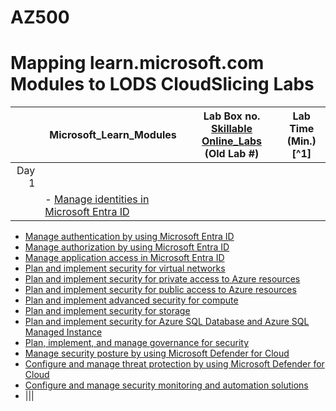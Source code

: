 # AZ500
# Mapping learn.microsoft.com Modules to LODS CloudSlicing Labs


| |Microsoft_Learn_Modules | Lab Box no.  [Skillable Online_Labs](https://ddls.learnondemand.net/)   (Old Lab \#)  |Lab Time (Min.)[^1] |
|---:|---|---|---|
|Day 1|
||- [Manage identities in Microsoft Entra ID](https://learn.microsoft.com/en-gb/training/modules/manage-identities-microsoft-entra-id/) <BR>
- [Manage authentication by using Microsoft Entra ID](https://learn.microsoft.com/en-gb/training/modules/manage-authentication-microsoft-entra-id/) <BR>
- [Manage authorization by using Microsoft Entra ID](https://learn.microsoft.com/en-gb/training/modules/manage-authorization-microsoft-entra-id/) <BR>
- [Manage application access in Microsoft Entra ID](https://learn.microsoft.com/en-gb/training/modules/manage-application-access-microsoft-entra-id/) <BR>
- [Plan and implement security for virtual networks](https://learn.microsoft.com/en-gb/training/modules/security-virtual-networks/) <BR>
- [Plan and implement security for private access to Azure resources](https://learn.microsoft.com/en-gb/training/modules/security-private-access-azure-resources/) <BR>
- [Plan and implement security for public access to Azure resources](https://learn.microsoft.com/en-gb/training/modules/security-public-access-azure-resources/) <BR>
- [Plan and implement advanced security for compute](https://learn.microsoft.com/en-gb/training/modules/advanced-security-compute/) <BR>
- [Plan and implement security for storage](https://learn.microsoft.com/en-gb/training/modules/security-storage/) <BR>
- [Plan and implement security for Azure SQL Database and Azure SQL Managed Instance](https://learn.microsoft.com/en-gb/training/modules/security-azure-sql-database-azure-sql-managed-instance/) <BR>
- [Plan, implement, and manage governance for security](https://learn.microsoft.com/en-gb/training/modules/governance-security/) <BR>
- [Manage security posture by using Microsoft Defender for Cloud](https://learn.microsoft.com/en-gb/training/modules/microsoft-defender-cloud-security-posture/) <BR>
- [Configure and manage threat protection by using Microsoft Defender for Cloud](https://learn.microsoft.com/en-gb/training/modules/microsoft-defender-cloud-threat-protection/) <BR>
- [Configure and manage security monitoring and automation solutions](https://learn.microsoft.com/en-gb/training/modules/security-monitoring-automation-solutions/)
- |||
